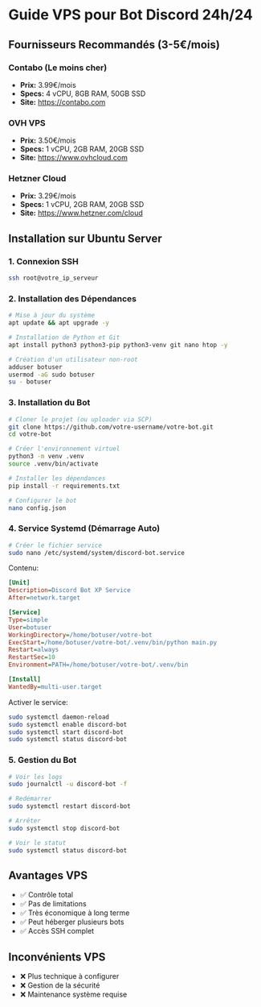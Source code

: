 # Guide VPS pour Bot Discord 24h/24

## Fournisseurs Recommandés (3-5€/mois)

### Contabo (Le moins cher)
- **Prix:** 3.99€/mois
- **Specs:** 4 vCPU, 8GB RAM, 50GB SSD
- **Site:** https://contabo.com

### OVH VPS
- **Prix:** 3.50€/mois  
- **Specs:** 1 vCPU, 2GB RAM, 20GB SSD
- **Site:** https://www.ovhcloud.com

### Hetzner Cloud
- **Prix:** 3.29€/mois
- **Specs:** 1 vCPU, 2GB RAM, 20GB SSD
- **Site:** https://www.hetzner.com/cloud

## Installation sur Ubuntu Server

### 1. Connexion SSH
```bash
ssh root@votre_ip_serveur
```

### 2. Installation des Dépendances
```bash
# Mise à jour du système
apt update && apt upgrade -y

# Installation de Python et Git
apt install python3 python3-pip python3-venv git nano htop -y

# Création d'un utilisateur non-root
adduser botuser
usermod -aG sudo botuser
su - botuser
```

### 3. Installation du Bot
```bash
# Cloner le projet (ou uploader via SCP)
git clone https://github.com/votre-username/votre-bot.git
cd votre-bot

# Créer l'environnement virtuel
python3 -m venv .venv
source .venv/bin/activate

# Installer les dépendances
pip install -r requirements.txt

# Configurer le bot
nano config.json
```

### 4. Service Systemd (Démarrage Auto)
```bash
# Créer le fichier service
sudo nano /etc/systemd/system/discord-bot.service
```

Contenu:
```ini
[Unit]
Description=Discord Bot XP Service
After=network.target

[Service]
Type=simple
User=botuser
WorkingDirectory=/home/botuser/votre-bot
ExecStart=/home/botuser/votre-bot/.venv/bin/python main.py
Restart=always
RestartSec=10
Environment=PATH=/home/botuser/votre-bot/.venv/bin

[Install]
WantedBy=multi-user.target
```

Activer le service:
```bash
sudo systemctl daemon-reload
sudo systemctl enable discord-bot
sudo systemctl start discord-bot
sudo systemctl status discord-bot
```

### 5. Gestion du Bot
```bash
# Voir les logs
sudo journalctl -u discord-bot -f

# Redémarrer
sudo systemctl restart discord-bot

# Arrêter
sudo systemctl stop discord-bot

# Voir le statut
sudo systemctl status discord-bot
```

## Avantages VPS
- ✅ Contrôle total
- ✅ Pas de limitations
- ✅ Très économique à long terme
- ✅ Peut héberger plusieurs bots
- ✅ Accès SSH complet

## Inconvénients VPS
- ❌ Plus technique à configurer
- ❌ Gestion de la sécurité
- ❌ Maintenance système requise
